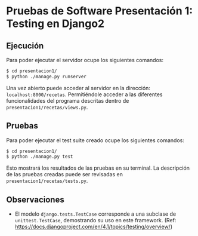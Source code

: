 # Pruebas de Software Presentación 1: Testing en Django2

## Ejecución
Para poder ejecutar el servidor ocupe los siguientes comandos:
```bash
$ cd presentacion1/
$ python ./manage.py runserver
```

Una vez abierto puede acceder al servidor en la dirección: `localhost:8000/recetas`.
Permitiéndole acceder a las diferentes funcionalidades del programa descritas dentro de `presentacion1/recetas/views.py`.


## Pruebas
Para poder ejecutar el test suite creado ocupe los siguientes comandos:
```bash
$ cd presentacion1/
$ python ./manage.py test
```
Esto mostrará los resultados de las pruebas en su terminal.
La descripción de las pruebas creadas puede ser revisadas en `presentacion1/recetas/tests.py`.

## Observaciones
- El modelo `django.tests.TestCase` corresponde a una subclase de `unittest.TestCase`, demostrando su uso en este framework. (Ref: https://docs.djangoproject.com/en/4.1/topics/testing/overview/)

